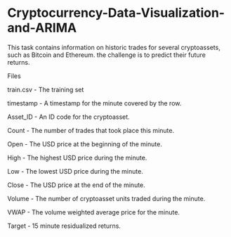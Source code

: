 # Cryptocurrency-Data-Visualization-and-ARIMA

This task contains information on historic trades for several cryptoassets, such as Bitcoin and Ethereum. the challenge is to predict their future returns.

Files

train.csv - The training set

timestamp - A timestamp for the minute covered by the row.

Asset_ID - An ID code for the cryptoasset.

Count - The number of trades that took place this minute.

Open - The USD price at the beginning of the minute.

High - The highest USD price during the minute.

Low - The lowest USD price during the minute.

Close - The USD price at the end of the minute.

Volume - The number of cryptoasset units traded during the minute.

VWAP - The volume weighted average price for the minute.

Target - 15 minute residualized returns. 
